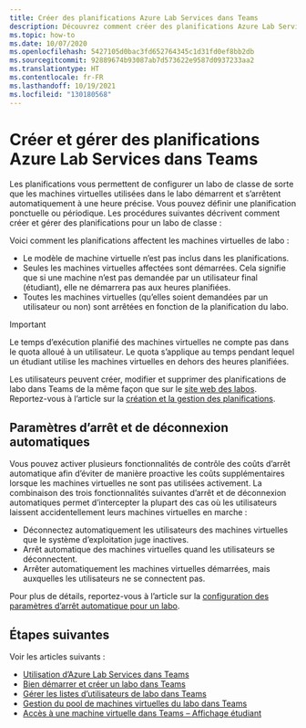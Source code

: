 ```yaml
---
title: Créer des planifications Azure Lab Services dans Teams
description: Découvrez comment créer des planifications Azure Lab Services dans Teams.
ms.topic: how-to
ms.date: 10/07/2020
ms.openlocfilehash: 5427105d0bac3fd652764345c1d31fd0ef8bb2db
ms.sourcegitcommit: 92889674b93087ab7d573622e9587d0937233aa2
ms.translationtype: HT
ms.contentlocale: fr-FR
ms.lasthandoff: 10/19/2021
ms.locfileid: "130180568"
---
```

# <a name="create-and-manage-lab-services-schedules-within-teams"></a>Créer et gérer des planifications Azure Lab Services dans Teams

Les planifications vous permettent de configurer un labo de classe de sorte que les machines virtuelles utilisées dans le labo démarrent et s’arrêtent automatiquement à une heure précise. Vous pouvez définir une planification ponctuelle ou périodique. Les procédures suivantes décrivent comment créer et gérer des planifications pour un labo de classe : 

Voici comment les planifications affectent les machines virtuelles de labo : 

- Le modèle de machine virtuelle n’est pas inclus dans les planifications. 
- Seules les machines virtuelles affectées sont démarrées. Cela signifie que si une machine n’est pas demandée par un utilisateur final (étudiant), elle ne démarrera pas aux heures planifiées. 
- Toutes les machines virtuelles (qu’elles soient demandées par un utilisateur ou non) sont arrêtées en fonction de la planification du labo. 

> [!IMPORTANT]
> Le temps d’exécution planifié des machines virtuelles ne compte pas dans le quota alloué à un utilisateur. Le quota s’applique au temps pendant lequel un étudiant utilise les machines virtuelles en dehors des heures planifiées. 

Les utilisateurs peuvent créer, modifier et supprimer des planifications de labo dans Teams de la même façon que sur le [site web des labos](https://labs.azure.com). Reportez-vous à l’article sur la [création et la gestion des planifications](how-to-create-schedules-within-teams.md).

## <a name="automatic-shutdown-and-disconnect-settings"></a>Paramètres d’arrêt et de déconnexion automatiques

Vous pouvez activer plusieurs fonctionnalités de contrôle des coûts d’arrêt automatique afin d’éviter de manière proactive les coûts supplémentaires lorsque les machines virtuelles ne sont pas utilisées activement. La combinaison des trois fonctionnalités suivantes d’arrêt et de déconnexion automatiques permet d’intercepter la plupart des cas où les utilisateurs laissent accidentellement leurs machines virtuelles en marche :
 
- Déconnectez automatiquement les utilisateurs des machines virtuelles que le système d’exploitation juge inactives.
- Arrêt automatique des machines virtuelles quand les utilisateurs se déconnectent.
- Arrêter automatiquement les machines virtuelles démarrées, mais auxquelles les utilisateurs ne se connectent pas.

Pour plus de détails, reportez-vous à l’article sur la [configuration des paramètres d’arrêt automatique pour un labo](how-to-enable-shutdown-disconnect.md).

## <a name="next-steps"></a>Étapes suivantes

Voir les articles suivants :

- [Utilisation d’Azure Lab Services dans Teams](lab-services-within-teams-overview.md)
- [Bien démarrer et créer un labo dans Teams](how-to-get-started-create-lab-within-teams.md)
- [Gérer les listes d’utilisateurs de labo dans Teams](how-to-manage-user-lists-within-teams.md)
- [Gestion du pool de machines virtuelles du labo dans Teams](how-to-manage-vm-pool-within-teams.md)
- [Accès à une machine virtuelle dans Teams – Affichage étudiant](how-to-access-vm-for-students-within-teams.md)
